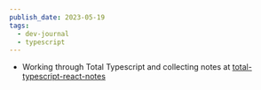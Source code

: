 ```yaml
---
publish_date: 2023-05-19
tags:
  - dev-journal
  - typescript
---
```

- Working through Total Typescript and collecting notes at [total-typescript-react-notes](literature-notes/total-typescript-react-notes.md)
